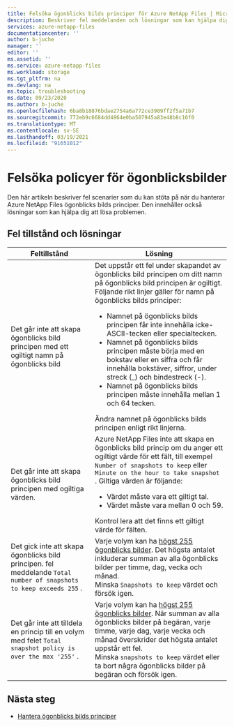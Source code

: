 ```yaml
---
title: Felsöka ögonblicks bilds principer för Azure NetApp Files | Microsoft Docs
description: Beskriver fel meddelanden och lösningar som kan hjälpa dig att felsöka problem med hantering av ögonblicks bilds principer för Azure NetApp Files.
services: azure-netapp-files
documentationcenter: ''
author: b-juche
manager: ''
editor: ''
ms.assetid: ''
ms.service: azure-netapp-files
ms.workload: storage
ms.tgt_pltfrm: na
ms.devlang: na
ms.topic: troubleshooting
ms.date: 09/23/2020
ms.author: b-juche
ms.openlocfilehash: 6ba8b18876bdae2754a6a772ce3909ff2f5a71b7
ms.sourcegitcommit: 772eb9c6684dd4864e0ba507945a83e48b8c16f0
ms.translationtype: MT
ms.contentlocale: sv-SE
ms.lasthandoff: 03/19/2021
ms.locfileid: "91651012"
---
```

# <a name="troubleshoot-snapshot-policies"></a>Felsöka policyer för ögonblicksbilder

Den här artikeln beskriver fel scenarier som du kan stöta på när du hanterar Azure NetApp Files ögonblicks bilds principer. Den innehåller också lösningar som kan hjälpa dig att lösa problemen.

## <a name="error-conditions-and-resolutions"></a>Fel tillstånd och lösningar 

|     Feltillstånd    |     Lösning    |
|-|-|
| Det går inte att skapa ögonblicks bild principen med ett ogiltigt namn på ögonblicks bild | Det uppstår ett fel under skapandet av ögonblicks bild principen om ditt namn på ögonblicks bild principen är ogiltigt. Följande rikt linjer gäller för namn på ögonblicks bilds principer:  <ul><li> Namnet på ögonblicks bilds principen får inte innehålla icke-ASCII-tecken eller specialtecken. </li> <li> Namnet på ögonblicks bilds principen måste börja med en bokstav eller en siffra och får innehålla bokstäver, siffror, under streck (_) och bindestreck (-). </li> <li> Namnet på ögonblicks bilds principen måste innehålla mellan 1 och 64 tecken.  </li></ul> Ändra namnet på ögonblicks bilds principen enligt rikt linjerna.  |
| Det går inte att skapa ögonblicks bild principen med ogiltiga värden. | Azure NetApp Files inte att skapa en ögonblicks bild princip om du anger ett ogiltigt värde för ett fält, till exempel `Number of snapshots to keep` eller `Minute on the hour to take snapshot` . Giltiga värden är följande:  <ul><li>Värdet måste vara ett giltigt tal.</li> <li>Värdet måste vara mellan 0 och 59.</li></ul> Kontrol lera att det finns ett giltigt värde för fälten. | 
| Det gick inte att skapa ögonblicks bild principen. fel meddelande `Total number of snapshots to keep exceeds 255` . | Varje volym kan ha [högst 255 ögonblicks bilder](azure-netapp-files-resource-limits.md). Det högsta antalet inkluderar summan av alla ögonblicks bilder per timme, dag, vecka och månad. <br> Minska `Snapshots to keep` värdet och försök igen. |
| Det går inte att tilldela en princip till en volym med felet `Total snapshot policy is over the max '255'` . | Varje volym kan ha [högst 255 ögonblicks bilder](azure-netapp-files-resource-limits.md). När summan av alla ögonblicks bilder på begäran, varje timme, varje dag, varje vecka och månad överskrider det högsta antalet uppstår ett fel. <br> Minska `snapshots to keep` värdet eller ta bort några ögonblicks bilder på begäran och försök igen. | 

## <a name="next-steps"></a>Nästa steg  

* [Hantera ögonblicks bilds principer](azure-netapp-files-manage-snapshots.md#manage-snapshot-policies)
